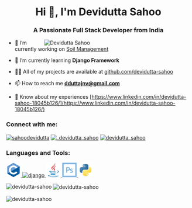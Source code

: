 <!-- ![MasterHead](https://1.bp.blogspot.com/-7A4WynwLsMw/XbBpCXG8fHI/AAAAAAAAMt4/uOa1bpLskYgrwGbllhSu2SDj_Mig8SXJQCLcBGAsYHQ/s1600/2000_600px.gif) -->
<h1 align="center">Hi 👋, I'm Devidutta Sahoo</h1>
<h3 align="center">A Passionate Full Stack Developer from India</h3>

<img align="right" alt="Devidutta Sahoo" width="400" src="http://drive.google.com/uc?export=view&id=1zX6GS_mUy9pcsP2qhom8h4qNO9b7bX5a">


<!-- <p align="left"> <img src="https://komarev.com/ghpvc/?username=devidutta-sahoo&label=Profile%20views&color=0e75b6&style=flat" alt="devidutta-sahoo" /> </p>

<p align="left"> <a href="https://github.com/ryo-ma/github-profile-trophy"><img src="https://github-profile-trophy.vercel.app/?username=devidutta-sahoo" alt="devidutta-sahoo" /></a> </p>

<p align="left"> <a href="https://twitter.com/sahoodevidutta" target="blank"><img src="https://img.shields.io/twitter/follow/sahoodevidutta?logo=twitter&style=for-the-badge" alt="sahoodevidutta" /></a> </p> -->

- 🔭 I’m currently working on [Soil Management](http://34.217.53.32/)

- 🌱 I’m currently learning **Django Framework**

- 👨‍💻 All of my projects are available at [github.com/devidutta-sahoo](github.com/devidutta-sahoo)

- 📫 How to reach me **dduttajnv@gmail.com**

- 📄 Know about my experiences [https://www.linkedin.com/in/devidutta-sahoo-18045b126/](https://www.linkedin.com/in/devidutta-sahoo-18045b126/)

<h3 align="left">Connect with me:</h3>
<p align="left">
<a href="https://twitter.com/sahoodevidutta" target="blank"><img align="center" src="https://raw.githubusercontent.com/rahuldkjain/github-profile-readme-generator/master/src/images/icons/Social/twitter.svg" alt="sahoodevidutta" height="30" width="40" /></a>
<a href="https://instagram.com/_devidutta_sahoo" target="blank"><img align="center" src="https://raw.githubusercontent.com/rahuldkjain/github-profile-readme-generator/master/src/images/icons/Social/instagram.svg" alt="_devidutta_sahoo" height="30" width="40" /></a>
<a href="https://www.hackerrank.com/devidutta_sahoo" target="blank"><img align="center" src="https://raw.githubusercontent.com/rahuldkjain/github-profile-readme-generator/master/src/images/icons/Social/hackerrank.svg" alt="devidutta_sahoo" height="30" width="40" /></a>
</p>

<h3 align="left">Languages and Tools:</h3>
<p align="left"> <a href="https://www.cprogramming.com/" target="_blank" rel="noreferrer"> <img src="https://raw.githubusercontent.com/devicons/devicon/master/icons/c/c-original.svg" alt="c" width="40" height="40"/> </a> <a href="https://www.djangoproject.com/" target="_blank" rel="noreferrer"> <img src="https://cdn.worldvectorlogo.com/logos/django.svg" alt="django" width="40" height="40"/> </a> <a href="https://www.java.com" target="_blank" rel="noreferrer"> <img src="https://raw.githubusercontent.com/devicons/devicon/master/icons/java/java-original.svg" alt="java" width="40" height="40"/> </a> <a href="https://www.photoshop.com/en" target="_blank" rel="noreferrer"> <img src="https://raw.githubusercontent.com/devicons/devicon/master/icons/photoshop/photoshop-line.svg" alt="photoshop" width="40" height="40"/> </a> <a href="https://www.python.org" target="_blank" rel="noreferrer"> <img src="https://raw.githubusercontent.com/devicons/devicon/master/icons/python/python-original.svg" alt="python" width="40" height="40"/> </a> </p>

<p><img align="left" src="https://github-readme-stats.vercel.app/api/top-langs?username=devidutta-sahoo&show_icons=true&locale=en&layout=compact" alt="devidutta-sahoo" /></p>

<p>&nbsp;<img align="center" src="https://github-readme-stats.vercel.app/api?username=devidutta-sahoo&show_icons=true&locale=en" alt="devidutta-sahoo" /></p>

<p><img align="center" src="https://github-readme-streak-stats.herokuapp.com/?user=devidutta-sahoo&" alt="devidutta-sahoo" /></p>
